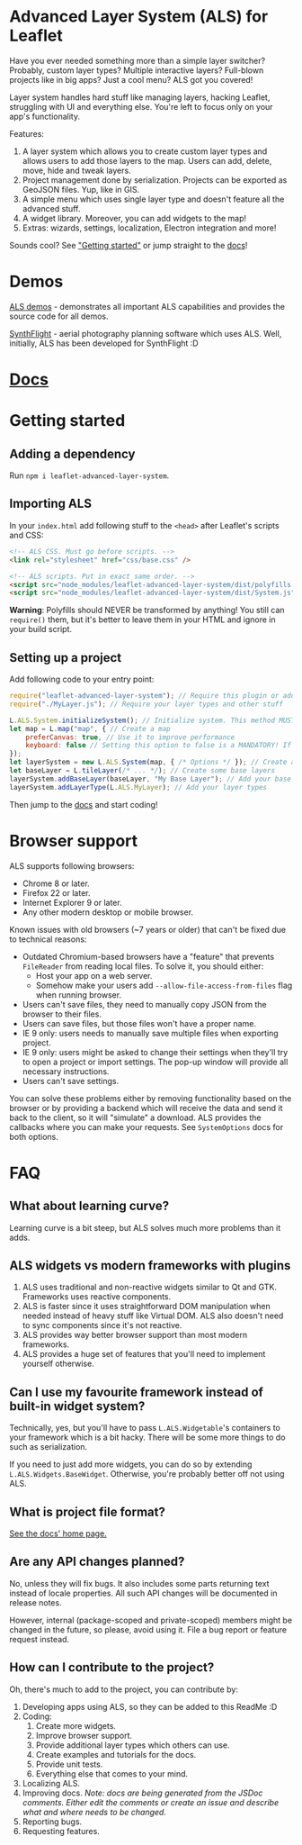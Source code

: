 <!-- This readme is for library. For readme for the docs, see README_DOCS.md -->

# Advanced Layer System (ALS) for Leaflet

Have you ever needed something more than a simple layer switcher? Probably, custom layer types? Multiple interactive layers? Full-blown projects like in big apps? Just a cool menu? ALS got you covered!

Layer system handles hard stuff like managing layers, hacking Leaflet, struggling with UI and everything else. You're left to focus only on your app's functionality.

Features:

1. A layer system which allows you to create custom layer types and allows users to add those layers to the map. Users can add, delete, move, hide and tweak layers.
1. Project management done by serialization. Projects can be exported as GeoJSON files. Yup, like in GIS.
1. A simple menu which uses single layer type and doesn't feature all the advanced stuff.
1. A widget library. Moreover, you can add widgets to the map!
1. Extras: wizards, settings, localization, Electron integration and more!

Sounds cool? See ["Getting started"](#getting-started) or jump straight to the [docs](https://matafokka.github.io/leaflet-advanced-layer-system/)!

# Demos

[ALS demos](https://matafokka.github.io/als-demos) - demonstrates all important ALS capabilities and provides the source code for all demos.

[SynthFlight](https://matafokka.github.io/SynthFlight) - aerial photography planning software which uses ALS. Well, initially, ALS has been developed for SynthFlight :D

# [Docs](https://matafokka.github.io/leaflet-advanced-layer-system/)


# Getting started

## Adding a dependency

Run `npm i leaflet-advanced-layer-system`.

## Importing ALS

In your `index.html` add following stuff to the `<head>` after Leaflet's scripts and CSS:

```html
<!-- ALS CSS. Must go before scripts. -->
<link rel="stylesheet" href="css/base.css" />

<!-- ALS scripts. Put in exact same order. -->
<script src="node_modules/leaflet-advanced-layer-system/dist/polyfills.js"></script> <!-- Polyfills -->
<script src="node_modules/leaflet-advanced-layer-system/dist/System.js"></script> <!-- ALS entry point. Alternatively, you can import it in your main script -->
```

**Warning**: Polyfills should NEVER be transformed by anything! You still can `require()` them, but it's better to leave them in your HTML and ignore in your build script.

## Setting up a project

Add following code to your entry point:
```JavaScript
require("leaflet-advanced-layer-system"); // Require this plugin or add it to your .html page via "script" tag as has been shown above
require("./MyLayer.js"); // Require your layer types and other stuff

L.ALS.System.initializeSystem(); // Initialize system. This method MUST be called after all Leaflet and ALS imports.
let map = L.map("map", { // Create a map
    preferCanvas: true, // Use it to improve performance
    keyboard: false // Setting this option to false is a MANDATORY! If you don't do that, you'll encounter problems when using L.ALS.LeafletLayers.WidgetLayer!
});
let layerSystem = new L.ALS.System(map, { /* Options */ }); // Create an instance of this class
let baseLayer = L.tileLayer(/* ... */); // Create some base layers
layerSystem.addBaseLayer(baseLayer, "My Base Layer"); // Add your base layers to the system
layerSystem.addLayerType(L.ALS.MyLayer); // Add your layer types
```

Then jump to the [docs](https://matafokka.github.io/leaflet-advanced-layer-system/) and start coding!

# Browser support

ALS supports following browsers:

* Chrome 8 or later.
* Firefox 22 or later.
* Internet Explorer 9 or later.
* Any other modern desktop or mobile browser.

Known issues with old browsers (~7 years or older) that can't be fixed due to technical reasons:
* Outdated Chromium-based browsers have a "feature" that prevents `FileReader` from reading local files. To solve it, you should either:
    * Host your app on a web server.
    * Somehow make your users add `--allow-file-access-from-files` flag when running browser.
* Users can't save files, they need to manually copy JSON from the browser to their files.
* Users can save files, but those files won't have a proper name.
* IE 9 only: users needs to manually save multiple files when exporting project.
* IE 9 only: users might be asked to change their settings when they'll try to open a project or import settings. The pop-up window will provide all necessary instructions.
* Users can't save settings.

You can solve these problems either by removing functionality based on the browser or by providing a backend which will receive the data and send it back to the client, so it will "simulate" a download. ALS provides the callbacks where you can make your requests. See `SystemOptions` docs for both options.

# FAQ

## What about learning curve?

Learning curve is a bit steep, but ALS solves much more problems than it adds.

## ALS widgets vs modern frameworks with plugins

1. ALS uses traditional and non-reactive widgets similar to Qt and GTK. Frameworks uses reactive components.
1. ALS is faster since it uses straightforward DOM manipulation when needed instead of heavy stuff like Virtual DOM. ALS also doesn't need to sync components since it's not reactive.
1. ALS provides way better browser support than most modern frameworks.
1. ALS provides a huge set of features that you'll need to implement yourself otherwise.

## Can I use my favourite framework instead of built-in widget system?

Technically, yes, but you'll have to pass `L.ALS.Widgetable`'s containers to your framework which is a bit hacky. There will be some more things to do such as serialization.

If you need to just add more widgets, you can do so by extending `L.ALS.Widgets.BaseWidget`. Otherwise, you're probably better off not using ALS.

## What is project file format?

[See the docs' home page.](https://matafokka.github.io/leaflet-advanced-layer-system/)

## Are any API changes planned?

No, unless they will fix bugs. It also includes some parts returning text instead of locale properties. All such API changes will be documented in release notes.

However, internal (package-scoped and private-scoped) members might be changed in the future, so please, avoid using it. File a bug report or feature request instead.

## How can I contribute to the project?

Oh, there's much to add to the project, you can contribute by:

1. Developing apps using ALS, so they can be added to this ReadMe :D
1. Coding:
    1. Create more widgets.
    1. Improve browser support.
    1. Provide additional layer types which others can use.
    1. Create examples and tutorials for the docs.
    1. Provide unit tests.
    1. Everything else that comes to your mind.
1. Localizing ALS.
1. Improving docs. *Note: docs are being generated from the JSDoc comments. Either edit the comments or create an issue and describe what and where needs to be changed.*
1. Reporting bugs.
1. Requesting features.